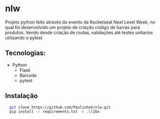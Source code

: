 # nlw

Projeto python feito através do evento da Rocketseat Next Level Week, no qual foi desenvolvido um projeto de criação código de barras para produtos. Vendo desde criação de routas, validações até testes unitarios utilizando o pytest

## Tecnologias:
- Python
  - Flask
  - Barcode
  - pytest
 
## Instalação
```bash
  git clone https://github.com/Paulinhoh/nlw.git
  pip install -r requirements.txt -t .\libs
```
